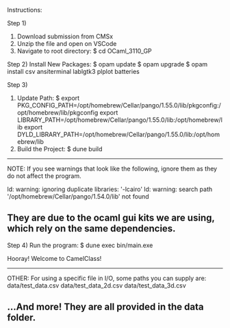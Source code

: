 Instructions:

Step 1)
1. Download submission from CMSx
2. Unzip the file and open on VSCode
3. Navigate to root directory:
   $ cd OCaml_3110_GP

Step 2)
Install New Packages:
  $ opam update
  $ opam upgrade
  $ opam install csv ansiterminal lablgtk3 plplot batteries

Step 3)
1. Update Path:
  $ export PKG_CONFIG_PATH=/opt/homebrew/Cellar/pango/1.55.0/lib/pkgconfig:/opt/homebrew/lib/pkgconfig
  export LIBRARY_PATH=/opt/homebrew/Cellar/pango/1.55.0/lib:/opt/homebrew/lib
  export DYLD_LIBRARY_PATH=/opt/homebrew/Cellar/pango/1.55.0/lib:/opt/homebrew/lib
2. Build the Project:
  $ dune build

--------------------------------------------------------------------------
NOTE:
If you see warnings that look like the following, 
ignore them as they do not affect the program.

ld: warning: ignoring duplicate libraries: '-lcairo'
ld: warning: search path '/opt/homebrew/Cellar/pango/1.54.0/lib' not found

They are due to the ocaml gui kits we are using, which rely on the 
same dependencies.
--------------------------------------------------------------------------

Step 4)
Run the program:
  $ dune exec bin/main.exe


Hooray! Welcome to CamelClass!

--------------------------------------------------------------------------
OTHER:
For using a specific file in I/O, some paths you can supply are:
data/test_data.csv
data/test_data_2d.csv
data/test_data_3d.csv

...And more! They are all provided in the data folder.
--------------------------------------------------------------------------